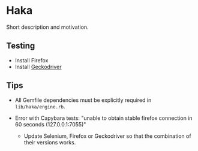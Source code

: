 # Haka
Short description and motivation.

## Testing

* Install Firefox
* Install [Geckodriver](https://github.com/mozilla/geckodriver/releases)


## Tips

* All Gemfile dependencies must be explicitly required in `lib/haka/engine.rb`.

* Error with Capybara tests: "unable to obtain stable firefox connection in 60 seconds (127.0.0.1:7055)"
  * Update Selenium, Firefox or Geckodriver so that the combination of their versions works.

